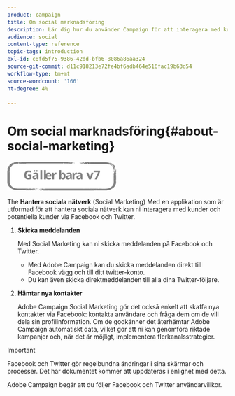 ```yaml
---
product: campaign
title: Om social marknadsföring
description: Lär dig hur du använder Campaign för att interagera med kunder via Facebook och Twitter
audience: social
content-type: reference
topic-tags: introduction
exl-id: c8fd5f75-9386-42dd-bfb6-8086a86aa324
source-git-commit: d11c918213e72fe4bf6adb464e516fac19b63d54
workflow-type: tm+mt
source-wordcount: '166'
ht-degree: 4%

---
```


# Om social marknadsföring{#about-social-marketing}

![](../../assets/v7-only.svg)

The **Hantera sociala nätverk** (Social Marketing) Med en applikation som är utformad för att hantera sociala nätverk kan ni interagera med kunder och potentiella kunder via Facebook och Twitter.

1. **Skicka meddelanden**

   Med Social Marketing kan ni skicka meddelanden på Facebook och Twitter.

   * Med Adobe Campaign kan du skicka meddelanden direkt till Facebook vägg och till ditt twitter-konto.
   * Du kan även skicka direktmeddelanden till alla dina Twitter-följare.

1. **Hämtar nya kontakter**

   Adobe Campaign Social Marketing gör det också enkelt att skaffa nya kontakter via Facebook: kontakta användare och fråga dem om de vill dela sin profilinformation. Om de godkänner det återhämtar Adobe Campaign automatiskt data, vilket gör att ni kan genomföra riktade kampanjer och, när det är möjligt, implementera flerkanalsstrategier.

>[!IMPORTANT]
>
>Facebook och Twitter gör regelbundna ändringar i sina skärmar och processer. Det här dokumentet kommer att uppdateras i enlighet med detta.
>
>Adobe Campaign begär att du följer Facebook och Twitter användarvillkor.
